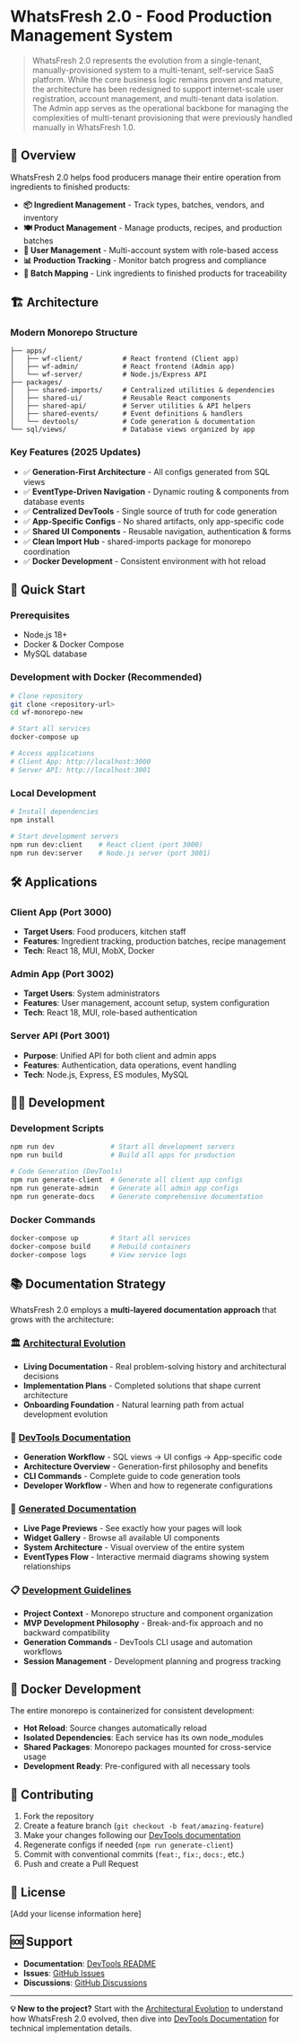 # WhatsFresh 2.0 - Food Production Management System

> WhatsFresh 2.0 represents the evolution from a single-tenant, manually-provisioned system to a multi-tenant, self-service SaaS platform. While the core business logic remains proven and mature, the architecture has been redesigned to support internet-scale user registration, account management, and multi-tenant data isolation. The Admin app serves as the operational backbone for managing the complexities of multi-tenant provisioning that were previously handled manually in WhatsFresh 1.0.

## 🎯 Overview

WhatsFresh 2.0 helps food producers manage their entire operation from ingredients to finished products:

- **📦 Ingredient Management** - Track types, batches, vendors, and inventory
- **🍽️ Product Management** - Manage products, recipes, and production batches  
- **👥 User Management** - Multi-account system with role-based access
- **📊 Production Tracking** - Monitor batch progress and compliance
- **🔄 Batch Mapping** - Link ingredients to finished products for traceability

## 🏗️ Architecture

### Modern Monorepo Structure
```
├── apps/
│   ├── wf-client/          # React frontend (Client app)
│   ├── wf-admin/           # React frontend (Admin app)
│   └── wf-server/          # Node.js/Express API
├── packages/
│   ├── shared-imports/     # Centralized utilities & dependencies
│   ├── shared-ui/          # Reusable React components
│   ├── shared-api/         # Server utilities & API helpers
│   ├── shared-events/      # Event definitions & handlers
│   └── devtools/           # Code generation & documentation
└── sql/views/              # Database views organized by app
```

### Key Features (2025 Updates)
- ✅ **Generation-First Architecture** - All configs generated from SQL views
- ✅ **EventType-Driven Navigation** - Dynamic routing & components from database events
- ✅ **Centralized DevTools** - Single source of truth for code generation
- ✅ **App-Specific Configs** - No shared artifacts, only app-specific code
- ✅ **Shared UI Components** - Reusable navigation, authentication & forms
- ✅ **Clean Import Hub** - shared-imports package for monorepo coordination
- ✅ **Docker Development** - Consistent environment with hot reload

## 🚀 Quick Start

### Prerequisites
- Node.js 18+
- Docker & Docker Compose
- MySQL database

### Development with Docker (Recommended)
```bash
# Clone repository
git clone <repository-url>
cd wf-monorepo-new

# Start all services
docker-compose up

# Access applications
# Client App: http://localhost:3000
# Server API: http://localhost:3001
```

### Local Development
```bash
# Install dependencies
npm install

# Start development servers
npm run dev:client    # React client (port 3000)
npm run dev:server    # Node.js server (port 3001)
```

## 🛠️ Applications

### Client App (Port 3000)
- **Target Users**: Food producers, kitchen staff
- **Features**: Ingredient tracking, production batches, recipe management
- **Tech**: React 18, MUI, MobX, Docker

### Admin App (Port 3002)
- **Target Users**: System administrators  
- **Features**: User management, account setup, system configuration
- **Tech**: React 18, MUI, role-based authentication

### Server API (Port 3001)
- **Purpose**: Unified API for both client and admin apps
- **Features**: Authentication, data operations, event handling
- **Tech**: Node.js, Express, ES modules, MySQL

## 🧑‍💻 Development

### Development Scripts
```bash
npm run dev              # Start all development servers
npm run build            # Build all apps for production

# Code Generation (DevTools)
npm run generate-client  # Generate all client app configs
npm run generate-admin   # Generate all admin app configs
npm run generate-docs    # Generate comprehensive documentation
```

### Docker Commands
```bash
docker-compose up        # Start all services
docker-compose build     # Rebuild containers
docker-compose logs      # View service logs
```

## 📚 Documentation Strategy

WhatsFresh 2.0 employs a **multi-layered documentation approach** that grows with the architecture:

### 🏛️ **[Architectural Evolution](./claude-plans/b-completed/index.md)**
- **Living Documentation** - Real problem-solving history and architectural decisions
- **Implementation Plans** - Completed solutions that shape current architecture
- **Onboarding Foundation** - Natural learning path from actual development evolution

### 🔗 **[DevTools Documentation](./packages/devtools/README.md)**
- **Generation Workflow** - SQL views → UI configs → App-specific code
- **Architecture Overview** - Generation-first philosophy and benefits
- **CLI Commands** - Complete guide to code generation tools
- **Developer Workflow** - When and how to regenerate configurations

### 🔗 **[Generated Documentation](./packages/devtools/docs/generated/index.html)**
- **Live Page Previews** - See exactly how your pages will look
- **Widget Gallery** - Browse all available UI components  
- **System Architecture** - Visual overview of the entire system
- **EventTypes Flow** - Interactive mermaid diagrams showing system relationships

### 📋 **[Development Guidelines](./CLAUDE.md)**
- **Project Context** - Monorepo structure and component organization
- **MVP Development Philosophy** - Break-and-fix approach and no backward compatibility
- **Generation Commands** - DevTools CLI usage and automation workflows
- **Session Management** - Development planning and progress tracking

## 🐳 Docker Development

The entire monorepo is containerized for consistent development:

- **Hot Reload**: Source changes automatically reload
- **Isolated Dependencies**: Each service has its own node_modules
- **Shared Packages**: Monorepo packages mounted for cross-service usage
- **Development Ready**: Pre-configured with all necessary tools

## 🤝 Contributing

1. Fork the repository
2. Create a feature branch (`git checkout -b feat/amazing-feature`)
3. Make your changes following our [DevTools documentation](./packages/devtools/README.md)
4. Regenerate configs if needed (`npm run generate-client`)
5. Commit with conventional commits (`feat:`, `fix:`, `docs:`, etc.)
6. Push and create a Pull Request

## 📄 License

[Add your license information here]

## 🆘 Support

- **Documentation**: [DevTools README](./packages/devtools/README.md)
- **Issues**: [GitHub Issues](../../issues)  
- **Discussions**: [GitHub Discussions](../../discussions)

---

**💡 New to the project?** Start with the [Architectural Evolution](./claude-plans/b-completed/index.md) to understand how WhatsFresh 2.0 evolved, then dive into [DevTools Documentation](./packages/devtools/README.md) for technical implementation details.